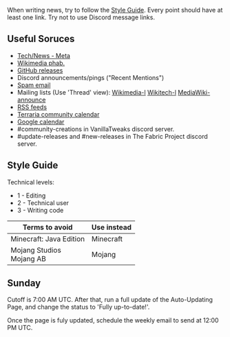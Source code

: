 When writing news, try to follow the [Style Guide](#style-guide). Every point should have at least one link. Try not to use Discord message links.

## Useful Soruces
 - [Tech/News - Meta](https://meta.wikimedia.org/wiki/Special:MyLanguage/Tech/News/Latest)
 - [Wikimedia phab.](https://phabricator.wikimedia.org/notification/)
 - [GitHub releases](https://github.com/notifications)
 - Discord announcements/pings ("Recent Mentions")
 - [Spam email](https://mail.google.com/mail/u/1/)
 - Mailing lists (Use 'Thread' view): [Wikimedia-l](https://lists.wikimedia.org/pipermail/wikimedia-l/) [Wikitech-l](https://lists.wikimedia.org/pipermail/wikitech-l/) [MediaWiki-announce](https://lists.wikimedia.org/pipermail/mediawiki-announce/)
 - [RSS feeds](https://feedreader.com/)
 - [Terraria community calendar](https://docs.google.com/spreadsheets/d/1XEQiZlonknFfE0aXapBn--8CksTW521hluoIDgWowzk/edit?usp=sharing)
 - [Google calendar](https://calendar.google.com/calendar/r)
 - #community-creations in VanillaTweaks discord server.
 - #update-releases and #new-releases in The Fabric Project discord server.

## Style Guide
Technical levels:
- 1 - Editing
- 2 - Technical user
- 3 - Writing code

|Terms to avoid|Use instead|
|--------------|-----------|
Minecraft: Java Edition | Minecraft 
Mojang Studios<br>Mojang AB | Mojang

## Sunday
Cutoff is 7:00 AM UTC. After that, run a full update of the Auto-Updating Page, and change the status to 'Fully up-to-date!'. 

Once the page is fuly updated, schedule the weekly email to send at 12:00 PM UTC.
